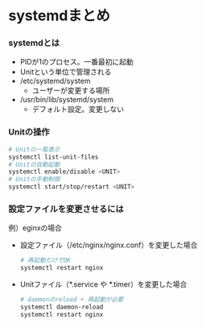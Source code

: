 # systemdまとめ

### systemdとは
- PIDが1のプロセス。一番最初に起動
- Unitという単位で管理される
- /etc/systemd/system
  - ユーザーが変更する場所
- /usr/bin/lib/systemd/system
  - デフォルト設定。変更しない

### Unitの操作
```bash
# Unitの一覧表示
systemctl list-unit-files
# Unitの自動起動
systemctl enable/disable <UNIT>
# Unitの手動制御
systemctl start/stop/restart <UNIT>
```


### 設定ファイルを変更させるには
例）eginxの場合

- 設定ファイル（/etc/nginx/nginx.conf）を変更した場合
  ```bash
  # 再起動だけでOK
  systemctl restart nginx
  ```

- Unitファイル（*.service や *.timer）を変更した場合
  ```bash
  # daemonのreload + 再起動が必要
  systemctl daemon-reload
  systemctl restart nginx
  ```
